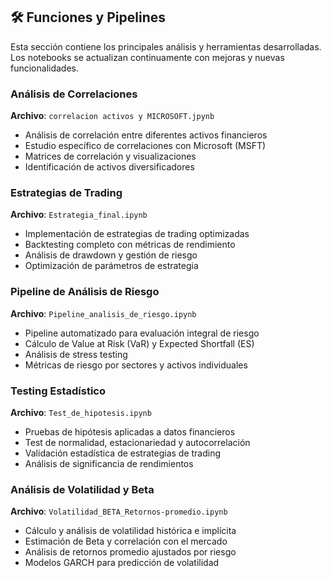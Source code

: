 ## 🛠 Funciones y Pipelines

Esta sección contiene los principales análisis y herramientas desarrolladas. Los notebooks se actualizan continuamente con mejoras y nuevas funcionalidades.

###  Análisis de Correlaciones
**Archivo**: `correlacion activos y MICROSOFT.jpynb`
- Análisis de correlación entre diferentes activos financieros
- Estudio específico de correlaciones con Microsoft (MSFT)
- Matrices de correlación y visualizaciones
- Identificación de activos diversificadores

###  Estrategias de Trading
**Archivo**: `Estrategia_final.ipynb`
- Implementación de estrategias de trading optimizadas
- Backtesting completo con métricas de rendimiento
- Análisis de drawdown y gestión de riesgo
- Optimización de parámetros de estrategia

###  Pipeline de Análisis de Riesgo
**Archivo**: `Pipeline_analisis_de_riesgo.ipynb`
- Pipeline automatizado para evaluación integral de riesgo
- Cálculo de Value at Risk (VaR) y Expected Shortfall (ES)
- Análisis de stress testing
- Métricas de riesgo por sectores y activos individuales

###  Testing Estadístico
**Archivo**: `Test_de_hipotesis.ipynb`
- Pruebas de hipótesis aplicadas a datos financieros
- Test de normalidad, estacionariedad y autocorrelación
- Validación estadística de estrategias de trading
- Análisis de significancia de rendimientos

###  Análisis de Volatilidad y Beta
**Archivo**: `Volatilidad_BETA_Retornos-promedio.ipynb`
- Cálculo y análisis de volatilidad histórica e implícita
- Estimación de Beta y correlación con el mercado
- Análisis de retornos promedio ajustados por riesgo
- Modelos GARCH para predicción de volatilidad
